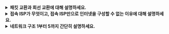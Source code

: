 <details>
  
<summary>
  <strong>패킷 교환과 회선 교환에 대해 설명하세요.</strong>
</summary>

<br>

  ### 패킷 교환 (Packet Switching)
  - 데이터를 작은 단위(패킷)로 분할하여 전송합니다.
  - 자원 예약 없이 네트워크를 공유합니다.
  - 각 패킷은 독립적인 경로를 통해 전송되며, 목적지에서 재조립합니다.
  - 저장-후-전달 방식(store-and-forward transmission)을 사용합니다.
  - IP 주소와 라우팅 프로토콜을 통해 목적지를 결정합니다.

  ### 회선 교환 (Circuit Switching)
  - 통신을 시작하기 전에 고정된 경로(회선)를 설정합니다.
  - 자원 예약을 통해 연결 상태를 유지합니다.
  - 연결이 종료될 때까지 전송 경로의 자원이 고정됩니다.
  - 전송 시 고정된 대역폭을 제공합니다.

  패킷 교환이 회선 교환보다 성능이 우수하기 때문에, 오늘날의 전기통신 네트워크의 추세는 패킷 교환으로 전환되고 있습니다.

  - 회선 교환: 요구에 관계없이 미리 전송 링크의 사용을 할당합니다.
  - 패킷 교환: 요구할 때만 링크의 사용을 할당합니다.
  
<br>
</details>

<details>
  
<summary>
  <strong>접속 ISP가 무엇이고, 접속 ISP만으로 인터넷을 구성할 수 없는 이유에 대해 설명하세요.</strong>
</summary>

<br>

  ### 접속 ISP
  접속 ISP(Internet Service Provider)는 패킷 스위치와 통신 링크로 이루어진 네트워크로, 종단 시스템에게 다양한 형태의 네트워크 접속(가정용 초고속 인터넷, 고속 LAN, 이동 무선 접속 등)을 제공합니다.
  접속 ISP는 콘텐츠 제공자(CP)에게도 인터넷 접속을 제공하여 웹사이트나 비디오 서버를 인터넷에 연결할 수 있게 합니다.

  전 세계의 모든 접속 ISP가 서로 직접 연결되면, 수십만 개의 개별적인 통신 링크를 유지해야 하므로 비용이 매우 비싸고 비효율적입니다.
  따라서 접속 ISP들은 상위 계층 ISP를 통해 간접적으로 연결되거나 피어링, IXP와 같은 구조를 활용해 효율적으로 인터넷을 구성합니다.
  
<br>
</details>

<details>
  
<summary>
  <strong>네트워크 구조 1부터 5까지 간단히 설명하세요.</strong>
</summary>

<br>

  ### 네트워크 구조 1
  - 모든 접속 ISP를 하나의 글로벌 통과 ISP와 연결합니다.
  - 글로벌 ISP는 접속 ISP에 인터넷 연결을 제공하며, 비용을 부과합니다.
  
  ### 네트워크 구조 2
  - 여러 경쟁적인 글로벌 ISP가 존재합니다.
  - 각 글로벌 ISP가 서로 연결되어야 종단 시스템 간 통신이 가능합니다.
  
  ### 네트워크 구조 3
  - 다중 계층 구조로 진화합니다.
  - 접속 ISP → 지역 ISP → 1계층 ISP로 계층화되어 연결됩니다.
  
  ### 네트워크 구조 4
  - 다중 계층 구조에 PoP, 멀티홈, 피어링, IXP가 추가됩니다.
  - 효율성과 안정성을 높이는 추가 연결 방식이 도입됩니다.
  
  ### 네트워크 구조 5
  - 콘텐츠 제공 네트워크(CDN)가 포함됩니다.
  - 구글과 같은 주요 콘텐츠 제공자가 자체 네트워크를 구축하여 상위 계층 ISP를 우회하고, 하위 계층 ISP와 직접 연결합니다.
  
<br>
</details>

